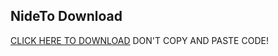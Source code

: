 ## NideTo Download


[CLICK HERE TO DOWNLOAD](https://raw.githubusercontent.com/aavainio/store-tycoon/main/laskut.py?token=AI77MDYASDH6O3JQMDX6IEDAKYLLU) DON'T COPY AND PASTE CODE!
